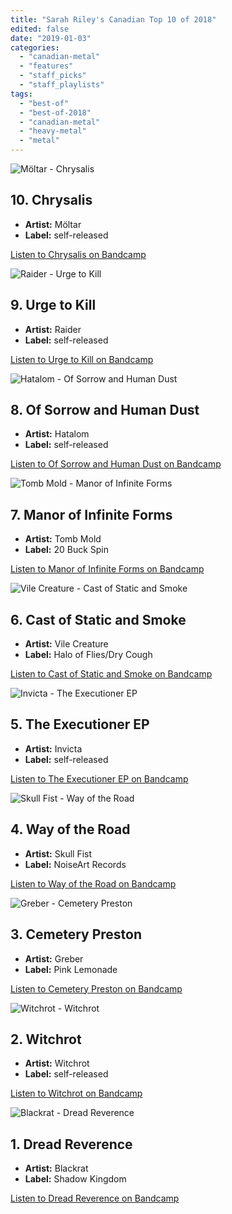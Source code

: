 ```yaml
---
title: "Sarah Riley's Canadian Top 10 of 2018"
edited: false
date: "2019-01-03"
categories:
  - "canadian-metal"
  - "features"
  - "staff_picks"
  - "staff_playlists"
tags:
  - "best-of"
  - "best-of-2018"
  - "canadian-metal"
  - "heavy-metal"
  - "metal"
---
```


![Möltar - Chrysalis](https://res.cloudinary.com/dy8mxogvn/image/upload/c_fill,f_auto,g_center,h_540,q_auto:good,w_540/v1546379948/a1910289698_16.jpg)

## 10\. Chrysalis

- **Artist:** Möltar
- **Label:** self-released

[Listen to Chrysalis on Bandcamp](https://moltarband.bandcamp.com/album/chrysalis)

![Raider - Urge to Kill](https://res.cloudinary.com/dy8mxogvn/image/upload/c_fill,f_auto,g_center,h_540,q_auto:good,w_540/v1546379860/a3615341934_16.jpg)

## 9\. Urge to Kill

- **Artist:** Raider
- **Label:** self-released

[Listen to Urge to Kill on Bandcamp](https://raiderofficial.bandcamp.com/album/urge-to-kill)

![Hatalom - Of Sorrow and Human Dust](https://res.cloudinary.com/dy8mxogvn/image/upload/c_fill,f_auto,g_center,h_540,q_auto:good,w_540/v1546379361/a1295051860_16.jpg)

## 8\. Of Sorrow and Human Dust

- **Artist:** Hatalom
- **Label:** self-released

[Listen to Of Sorrow and Human Dust on Bandcamp](https://hatalom.bandcamp.com/album/of-sorrow-and-human-dust)

![Tomb Mold - Manor of Infinite Forms](https://res.cloudinary.com/dy8mxogvn/image/upload/c_fill,f_auto,g_center,h_540,q_auto:good,w_540/v1546011462/a1434816883_16.jpg)

## 7\. Manor of Infinite Forms

- **Artist:** Tomb Mold
- **Label:** 20 Buck Spin

[Listen to Manor of Infinite Forms on Bandcamp](https://listen.20buckspin.com/album/manor-of-infinite-forms)

![Vile Creature - Cast of Static and Smoke](https://res.cloudinary.com/dy8mxogvn/image/upload/c_fill,f_auto,g_center,h_540,q_auto:good,w_540/v1546373181/a2973040303_16.jpg)

## 6\. Cast of Static and Smoke

- **Artist:** Vile Creature
- **Label:** Halo of Flies/Dry Cough

[Listen to Cast of Static and Smoke on Bandcamp](https://vilecreature.bandcamp.com/album/cast-of-static-and-smoke)

![Invicta - The Executioner EP](https://res.cloudinary.com/dy8mxogvn/image/upload/c_fill,f_auto,g_center,h_540,q_auto:good,w_540/v1546052026/a0884468467_16.jpg)

## 5\. The Executioner EP

- **Artist:** Invicta
- **Label:** self-released

[Listen to The Executioner EP on Bandcamp](https://invictacanada.bandcamp.com/album/the-executioner-ep)

![Skull Fist - Way of the Road](https://res.cloudinary.com/dy8mxogvn/image/upload/c_fill,f_auto,g_center,h_540,q_auto:good,w_540/v1546016441/c6c59c5e644b6b1451cc6945d6320757ca9e6c8d.jpg)

## 4\. Way of the Road

- **Artist:** Skull Fist
- **Label:** NoiseArt Records

[Listen to Way of the Road on Bandcamp](https://open.spotify.com/album/3gvpjZ6f0k0wUYGcWB9c2a)

![Greber - Cemetery Preston](https://res.cloudinary.com/dy8mxogvn/image/upload/c_fill,f_auto,g_center,h_540,q_auto:good,w_540/v1546379009/a4074200314_16.jpg)

## 3\. Cemetery Preston

- **Artist:** Greber
- **Label:** Pink Lemonade

[Listen to Cemetery Preston on Bandcamp](https://greber.bandcamp.com/album/cemetery-preston)

![Witchrot - Witchrot](https://res.cloudinary.com/dy8mxogvn/image/upload/c_fill,f_auto,g_center,h_540,q_auto:good,w_540/v1546378913/a3544529977_16.jpg)

## 2\. Witchrot

- **Artist:** Witchrot
- **Label:** self-released

[Listen to Witchrot on Bandcamp](https://witchrot.bandcamp.com/album/witchrot)

![Blackrat - Dread Reverence](https://res.cloudinary.com/dy8mxogvn/image/upload/c_fill,f_auto,g_center,h_540,q_auto:good,w_540/v1546372639/a3336273237_16.jpg)

## 1\. Dread Reverence

- **Artist:** Blackrat
- **Label:** Shadow Kingdom

[Listen to Dread Reverence on Bandcamp](https://shadowkingdomrecords.bandcamp.com/album/dread-reverence)
